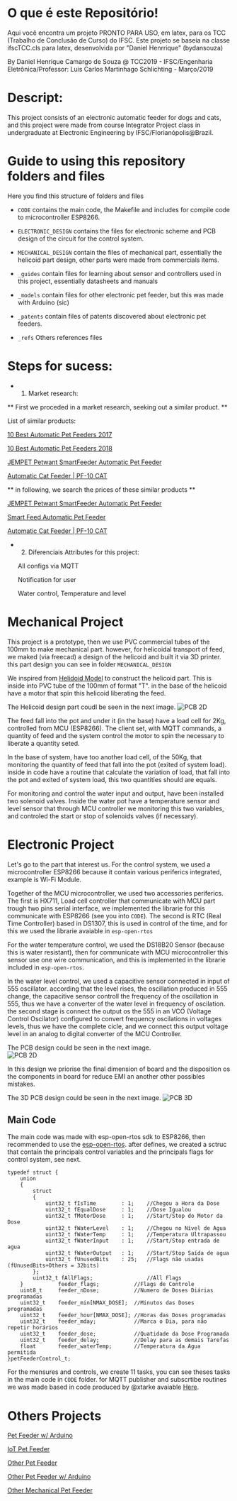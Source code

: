 # O que é este Repositório! 
Aqui você encontra um projeto PRONTO PARA USO, em latex, para os TCC (Trabalho de Conclusão de Curso) do IFSC. Este projeto se baseia na classe ifscTCC.cls para latex, desenvolvida por "Daniel Henrrique" (bydansouza) 

By Daniel Henrique Camargo de Souza @ TCC2019 - IFSC/Engenharia Eletrônica/Professor: Luis Carlos Martinhago Schlichting - Março/2019

# Descript:
This project consists of an electronic automatic feeder for dogs and cats, and this project were made from course Integrator Project class in undergraduate at Electronic Engineering by IFSC/Florianópolis@Brazil.

# Guide to using this repository folders and files
Here you find this structure of folders and files

* `CODE` contains the main code, the Makefile and includes for compile code to microcontroller ESP8266. 

* `ELECTRONIC_DESIGN` contains the files for electronic scheme and PCB design of the circuit for the control system.

* `MECHANICAL_DESIGN` contain the files of mechanical part, essentially the helicoid part design, other parts were made from commercials items.

* `_guides` contain files for learning about sensor and controllers used in this project, essentially datasheets and manuals

* `_models` contain files for other electronic pet feeder, but this was made with Arduino (sic) 

* `_patents` contain files of patents discovered about electronic pet feeders.

* `_refs` Others references files

# Steps for sucess:

* 1) Market research:

** First we proceded in a market research, seeking out a similar product. **

List of similar products:

   [10 Best Automatic Pet Feeders 2017](https://www.youtube.com/watch?v=MUnrIJn3qq8)

   [10 Best Automatic Pet Feeders 2018](https://www.youtube.com/watch?v=D8cHpOWlC1c)

   [JEMPET Petwant SmartFeeder Automatic Pet Feeder](http://www.petwant.com/)
    
   [Automatic Cat Feeder | PF-10 CAT](https://www.petfeedster.com/product/automatic-cat-feeder/)
        
** in following, we search the prices of these similar products **
    
   [JEMPET Petwant SmartFeeder Automatic Pet Feeder](https://www.amazon.com/Petwant-SmartFeeder-Automatic-Dispenser-Controlled/dp/B01GFTZPDQ)
    
   [Smart Feed Automatic Pet Feeder](https://store.petsafe.net/smart-feed)
    
   [Automatic Cat Feeder | PF-10 CAT](https://www.amazon.com/New-Pet-Feedster-PF-10-PLUS/dp/B01N9D4672)
    
    
* 2) Diferenciais Attributes for this project:

    All configs via MQTT
    
    Notification for user 
    
    Water control, Temperature and level

# Mechanical Project

This project is a prototype, then we use PVC commercial tubes of the 100mm to make mechanical part. however, for helicoidal transport of feed, we maked (via freecad) a design of the helicoid and built it via 3D printer. this part design you can see in folder `MECHANICAL_DESIGN`
    
We inspired from [Helidoid Model](https://www.thingiverse.com/thing:27854) to construct the helicoid part. This is inside into PVC tube of the 100mm of format "T". in the base of the helicoid have a motor that spin this helicoid liberating the feed.

The Helicoid design part coudl be seen in the next image. 
![PCB 2D](https://github.com/bydansouza/ElectronicPetFeeder/blob/master/HELICOID.PNG)

The feed fall into the pot and under it (in the base) have a load cell for 2Kg, controlled from MCU (ESP8266). The client set, with MQTT commands, a quantity of feed and the system control the motor to spin the necessary to liberate a quantity seted.

In the base of system, have too another load cell, of the 50Kg, that monitoring the quantity of feed that fall into the pot (exited of system load). inside in code have a routine that calculate the variation of load, that fall into the pot and exited of system load, this two quantities should are equals.

For monitoring and control the water input and output, have been installed two solenoid valves. Inside the water pot have a temperature sensor and level sensor that through MCU controller we monitoring this two variables, and controled the start or stop of solenoids valves (if necessary).

# Electronic Project

Let's go to the part that interest us. For the control system, we used a microcontroller ESP8266 because it contain various periferics integrated, example is Wi-Fi Module.

Together of the MCU microcontroller, we used two accessories periferics. The first is HX711, Load cell controller that communicate with MCU part trough two pins serial interface, we implemented the librarie for this communicate with ESP8266 (see you into `CODE`). The second is RTC (Real Time Controller) based in DS1307, this is used in control of the time, and for this we used the librarie avaiable in `esp-open-rtos`

For the water temperature control, we used the DS18B20 Sensor (because this is water resistant), then for communicate with MCU microcontroller this sensor use one wire communication, and this is implemented in the librarie included in `esp-open-rtos`.

In the water level control, we used a capacitive sensor connected in input of 555 oscillator. according that the level rises, the oscillation produced in 555 change, the capacitive sensor controll the frequency of the oscillation in 555, thus we have a converter of the water level in frequency of oscilation. the second stage is connect the output os the 555 in an VCO (Voltage Control Oscilator) configured to convert frequency oscilations in voltages levels, thus we have the complete cicle, and we connect this output voltage level in an analog to digital converter of the MCU Controller.

The PCB design could be seen in the next image.  
![PCB 2D](https://github.com/bydansouza/ElectronicPetFeeder/blob/master/PCB_2D.PNG)

In this design we priorise the final dimension of board and the disposition os the components in board for reduce EMI an another other possibles mistakes.

The 3D PCB design could be seen in the next image. 
![PCB 3D](https://github.com/bydansouza/ElectronicPetFeeder/blob/master/PCB_3D.PNG)

## Main Code

The main code was made with esp-open-rtos sdk to ESP8266, then recommended to use the [esp-open-rtos](https://github.com/SuperHouse/esp-open-rtos). after defines, we created a sctruc that contain the principals control variables and the principals flags for control system, see next.

```
typedef struct {
	union
	{
		struct
		{
			uint32_t fIsTime		: 1;	//Chegou a Hora da Dose
			uint32_t fEqualDose		: 1;	//Dose Igualou
			uint32_t fMotorDose		: 1;	//Start/Stop do Motor da Dose
			uint32_t fWaterLevel	: 1;	//Chegou no Nível de Agua
			uint32_t fWaterTemp		: 1;	//Temperatura Ultrapassou
			uint32_t fWaterInput	: 1;	//Start/Stop entrada de agua
			uint32_t fWaterOutput	: 1;	//Start/Stop Saída de agua
			uint32_t fUnusedBits	: 25;	//Flags não usadas (fUnusedBits+Others = 32bits)
		};
		uint32_t fAllFlags;					//All Flags
	}			feeder_flags;			//Flags de Controle
	uint8_t 	feeder_nDose;			//Numero de Doses Diárias programadas
	uint32_t 	feeder_min[NMAX_DOSE];	//Minutos das Doses programadas
	uint32_t 	feeder_hour[NMAX_DOSE];	//Horas das Doses programadas
	uint32_t 	feeder_mday;			//Marca o Dia, para não repetir horários
	uint32_t 	feeder_dose;			//Quatidade da Dose Programada
	uint32_t	feeder_delay;			//Delay para as demais Tarefas
	float 		feeder_waterTemp;		//Temperatura da Agua permitida
}petFeederControl_t;
```
For the mensures and controls, we create 11 tasks, you can see theses tasks in the main code in `CODE` folder. for MQTT publisher and subscrtibe routines we was made based in code produced by @xtarke avaiable [Here](https://github.com/xtarke/kairos/tree/master/codes/mqtt). 

# Others Projects
[Pet Feeder w/ Arduino](https://www.instructables.com/id/Automatic-Arduino-Powered-Pet-Feeder/)

[IoT Pet Feeder](https://www.hackster.io/circuito-io-team/iot-pet-feeder-10a4f3)

[Other Pet Feeder](https://www.circuito.io/blog/automatic-pet-feeder/)

[Other Pet Feeder w/ Arduino](https://circuitdigest.com/microcontroller-projects/automatic-pet-feeder-using-arduino)

[Other Mechanical Pet Feeder](https://www.youtube.com/watch?v=hpQ21NZ_fuw)
